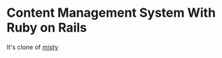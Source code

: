 # Content Management System With Ruby on Rails

It's clone of [misty](https://github.com/ruby-rails-mustafa-akgul-oyyk-2019/misty)

